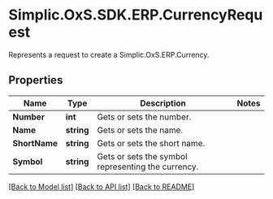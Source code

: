 # Simplic.OxS.SDK.ERP.CurrencyRequest
Represents a request to create a Simplic.OxS.ERP.Currency.

## Properties

Name | Type | Description | Notes
------------ | ------------- | ------------- | -------------
**Number** | **int** | Gets or sets the number. | 
**Name** | **string** | Gets or sets the name. | 
**ShortName** | **string** | Gets or sets the short name. | 
**Symbol** | **string** | Gets or sets the symbol representing the currency. | 

[[Back to Model list]](../README.md#documentation-for-models) [[Back to API list]](../README.md#documentation-for-api-endpoints) [[Back to README]](../README.md)

